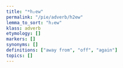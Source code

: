 ```yaml
---
title: "*h₂ew"
permalink: "/pie/adverb/h2ew"
lemma_to_sort: "h₂ew"
klass: adverb
etymology: []
markers: []
synonyms: []
definitions: ["away from", "off", "again"]
topics: []
---
```

